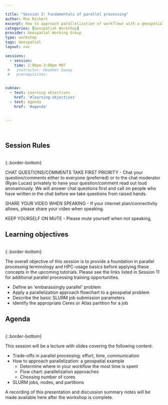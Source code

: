```yaml
---

title: "Session 3: Fundamentals of parallel processing"
author: Moe Richert
excerpt: How to approach parallelization of workflows with a geospatial example
categories: [Geospatial Workshop]  
provider: Geospatial Working Group
type: workshop
tags: Geospatial
layout: nav

sessions:
  - session: 
    time: 2:00pm-3:00pm MDT
 #   instructor: Heather Savoy
 #   prerequisites:


subnav:
  - text: Learning objectives
    href: '#learning-objectives'
  - text: Agenda
    href: '#agenda'


---
```


<br>

## Session Rules

<br>
{:.border-bottom}

CHAT QUESTIONS/COMMENTS TAKE FIRST PRIORITY - Chat your question/comments either to everyone (preferred) or to the chat moderator (Ryan Lucas) privately to have your question/comment read out loud anonamously. We will answer chat questions first and call on people who have written in the chat before we take questions from raised hands.

SHARE YOUR VIDEO WHEN SPEAKING - If your internet plan/connectivity allows, please share your video when speaking.

KEEP YOURSELF ON MUTE - Please mute yourself when not speaking,

## Learning objectives
<br>
{:.border-bottom}

The overall objective of this session is to provide a foundation in parallel processing terminology and HPC-usage basics before applying these concepts in the upcoming tutorials. Please see the links listed in Session 11 for additional parallel processing training opportunities.

* Define an 'embarassingly parallel' problem
* Apply a parallelization approach flowchart to a geospatial problem
* Describe the basic SLURM job submission parameters
* Identify the appropriate Ceres or Atlas partition for a job

## Agenda
<br>
{:.border-bottom}

This session will be a lecture with slides covering the following content:

* Trade-offs in parallel processing: effort, time, communication
* How to approach parallelization: a geospatial example
  * Determine where in your workflow the most time is spent 
  * Flow chart: parallelization approaches 
  * Choosing number of cores  
* SLURM jobs, nodes, and partitions

A recording of this presentation and discussion summary notes will be made available here after the workshop is complete. 

<br>